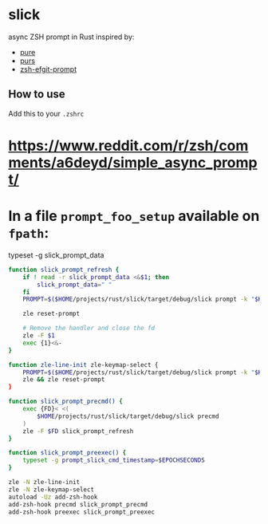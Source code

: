 # slick

async ZSH prompt in Rust inspired by:

* [pure](https://github.com/sindresorhus/pure)
* [purs](https://github.com/xcambar/purs)
* [zsh-efgit-prompt](https://github.com/ericfreese/zsh-efgit-prompt)

## How to use

Add this to your `.zshrc`


# https://www.reddit.com/r/zsh/comments/a6deyd/simple_async_prompt/
# In a file `prompt_foo_setup` available on `fpath`:

typeset -g slick_prompt_data

```sh
function slick_prompt_refresh {
    if ! read -r slick_prompt_data <&$1; then
        slick_prompt_data=" "
    fi
    PROMPT=$($HOME/projects/rust/slick/target/debug/slick prompt -k "$KEYMAP" -r $? -d $slick_prompt_data)

    zle reset-prompt

    # Remove the handler and close the fd
    zle -F $1
    exec {1}<&-
}

function zle-line-init zle-keymap-select {
    PROMPT=$($HOME/projects/rust/slick/target/debug/slick prompt -k "$KEYMAP" -r $? -d $slick_prompt_data)
    zle && zle reset-prompt
}

function slick_prompt_precmd() {
    exec {FD}< <(
        $HOME/projects/rust/slick/target/debug/slick precmd
    )
    zle -F $FD slick_prompt_refresh
}

function slick_prompt_preexec() {
    typeset -g prompt_slick_cmd_timestamp=$EPOCHSECONDS
}

zle -N zle-line-init
zle -N zle-keymap-select
autoload -Uz add-zsh-hook
add-zsh-hook precmd slick_prompt_precmd
add-zsh-hook preexec slick_prompt_preexec
```
